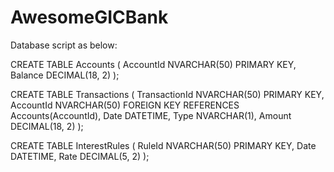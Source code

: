 # AwesomeGICBank

Database script as below:


CREATE TABLE Accounts (
    AccountId NVARCHAR(50) PRIMARY KEY,
    Balance DECIMAL(18, 2)
);

CREATE TABLE Transactions (
    TransactionId NVARCHAR(50) PRIMARY KEY,
    AccountId NVARCHAR(50) FOREIGN KEY REFERENCES Accounts(AccountId),
    Date DATETIME,
    Type NVARCHAR(1),
    Amount DECIMAL(18, 2)
);

CREATE TABLE InterestRules (
    RuleId NVARCHAR(50) PRIMARY KEY,
    Date DATETIME,
    Rate DECIMAL(5, 2)
);
